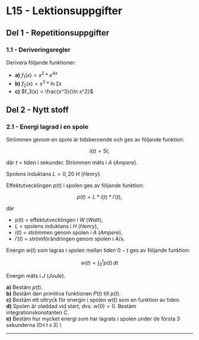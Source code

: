 # L15 - Lektionsuppgifter

## Del 1 - Repetitionsuppgifter

### 1.1 - Deriveringsregler

Derivera följande funktioner:
* **a)** $f_1(x) = x^2 * e^{4x}$
* **b)** $f_2(x) = x^3 * \ln 2x$
* **c)** $f_3(x) = \frac{x^3}{\ln x^2}$

## Del 2 - Nytt stoff

### 2.1 - Energi lagrad i en spole
Strömmen genom en spole är tidsberoende och ges av följande funktion:

```math
i(t) = 5t,
```

där $t$ = tiden i sekunder. Strömmen mäts i $A$ $(Ampere)$.

Spolens induktans $L = 0,20$ $H$ $(Henry)$.

Effektutvecklingen $p(t)$ i spolen ges av följande funktion:

```math
p(t) = L * i(t) * i'(t),
```

där
* p(t) = effektutvecklingen i $W$ $(Watt)$,
* $L$ = spolens induktans i $H$ $(Henry)$,
* $i(t)$ = strömmen genom spolen i $A$ $(Ampere)$,
* $i'(t)$ = strömförändringen genom spolen i $A/s$.

Energin $w(t)$ som lagras i spolen mellan tiden $0 - t$ ges av följande funktion:

```math
w(t) = \int_0^t p(t)\,dt
```

Energin mäts i $J$ $(Joule)$.

**a)** Bestäm $p(t)$.\
**b)** Bestäm den primitiva funktionen $P(t)$ till $p(t)$.\
**c)** Bestäm ett uttryck för energin i spolen $w(t)$ som en funktion av tiden.\
**d)** Spolen är oladdad vid start, dvs. $w(0) = 0$. Bestäm integrationskonstanten $C$.\
**e)** Bestäm hur mycket energi som har lagrats i spolen under de första $3$ sekunderna $(0{\le}\,t\,{\le}\,3)$.\

---
